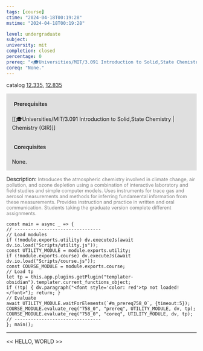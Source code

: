 ```yaml
---
tags: [course]
ctime: "2024-04-18T00:19:28"
mstime: "2024-04-18T00:19:28"

level: undergraduate
subject: 
university: mit
completion: closed
percentage: 0
prereq: "<🎓Universities/MIT/3.091 Introduction to Solid,State Chemistry>"
coreq: "None."
---
```


catalog [12.335](http://student.mit.edu/catalog/m12a.html#12.335), [12.835](http://student.mit.edu/catalog/m12c.html#12.835)

<span style="display: block; padding: 15px; background-color: rgb(100, 100, 100, 0.2);"><font id="m_prereq758_0" style="display: block; font-family: Arial, sans-serif; font-weight: bold; padding: 5px">Prerequisites</font><br><span id="prereq758_0">[[🎓Universities/MIT/3.091 Introduction to Solid,State Chemistry | Chemistry (GIR)]]</span></span>
<span style="display: block; padding: 15px; background-color: rgb(100, 100, 100, 0.2);"><font id="m_coreq758_0" style="display: block; font-family: Arial, sans-serif; font-weight: bold; padding: 5px">Corequisites</font><br><span id="coreq758_0">None.</span></span>

<font style="">Description:</font>
<font style="color: grey; font-size: 0.8rem;">Introduces the atmospheric chemistry involved in climate change, air pollution, and ozone depletion using a combination of interactive laboratory and field studies and simple computer models. Uses instruments for trace gas and aerosol measurements and methods for inferring fundamental information from these measurements. Provides instruction and practice in written and oral communication. Students taking the graduate version complete different assignments.</font>

```dataviewjs
const main = async _ => {
// --------------------------------
// Load modules
if (!module.exports.utility) dv.executeJs(await dv.io.load("Scripts/utility.js"));
const UTILITY_MODULE = module.exports.utility;
if (!module.exports.course) dv.executeJs(await dv.io.load("Scripts/course.js"));
const COURSE_MODULE = module.exports.course;
// Load tp
let tp = this.app.plugins.getPlugin("templater-obsidian").templater.current_functions_object;
if (!tp) { dv.paragraph("<font style='color: red'>tp not loaded!</font>"); return; }
// Evaluate
await UTILITY_MODULE.waitForElements(`#m_prereq758_0`, {timeout:5});
COURSE_MODULE.evaluate_req("758_0", "prereq", UTILITY_MODULE, dv, tp);
COURSE_MODULE.evaluate_req("758_0", "coreq", UTILITY_MODULE, dv, tp);
// --------------------------------
}; main();
```

---

<< HELLO, WORLD >>
